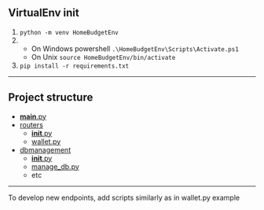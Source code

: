 ## VirtualEnv init

1. `python -m venv HomeBudgetEnv`
2.  - On Windows powershell `.\HomeBudgetEnv\Scripts\Activate.ps1`
    - On Unix `source HomeBudgetEnv/bin/activate`
3. `pip install -r requirements.txt`

---

## Project structure

-   [**main**.py](./main.py)
-   [routers](./routers)
    -   [**init**.py](./routers/__init__.py)
    -   [wallet.py](./routers/wallet.py)
-   [dbmanagement](./dbmanagement)
    -   [**init**.py](./dbmanagement/__init__.py)
    -   [manage_db.py](./dbmanagement/manage_db.py)
    -   etc

---

To develop new endpoints, add scripts similarly as in wallet.py example

